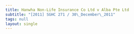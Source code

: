 ```yaml
---
title: Hanwha Non-Life Insurance Co Ltd v Alba Pte Ltd
subtitle: "[2011] SGHC 271 / 30\_December\_2011"
tags: null
layout: single
---
```


